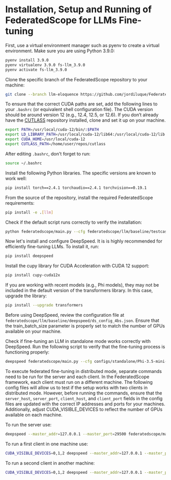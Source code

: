 # Installation, Setup and Running of FederatedScope for LLMs Fine-tuning

First, use a virtual environment manager such as pyenv to create a virtual environment. Make sure you are using Python 3.9.0:

```bash
pyenv install 3.9.0
pyenv virtualenv 3.9.0 fs-llm_3.9.0
pyenv activate fs-llm_3.9.0
```

Clone the specific branch of the FederatedScope repository to your machine:

```bash
git clone --branch llm-eloquence https://github.com/jordiluque/FederatedScope.git
```

To ensure that the correct CUDA paths are set, add the following lines to your `.bashrc` (or equivalent shell configuration file). The CUDA version should be around version 12 (e.g., 12.4, 12.5, or 12.6). If you don’t already have the [CUTLASS](https://github.com/NVIDIA/cutlass) repository installed, clone and set it up on your machine.

```bash
export PATH=/usr/local/cuda-12/bin/:$PATH
export LD_LIBRARY_PATH=/usr/local/cuda-12/lib64:/usr/local/cuda-12/lib:$LD_LIBRARY_PATH
export CUDA_HOME=/usr/local/cuda-12
export CUTLASS_PATH=/home/user/repos/cutlass 
```

After editing `.bashrc`, don't forget to run:

```bash
source ~/.bashrc
```

Install the following Python libraries. The specific versions are known to work well:
```bash
pip install torch==2.4.1 torchaudio==2.4.1 torchvision==0.19.1
```

From the source of the repository, install the required FederatedScope requirements:
```bash
pip install -e .[llm]
```

Check if the default script runs correctly to verify the installation:

```bash
python federatedscope/main.py --cfg federatedscope/llm/baseline/testcase.yaml
```

Now let's install and configure DeepSpeed. It is is highly recommended for efficiently fine-tuning LLMs. To install it, run:

```bash
pip install deepspeed
```

Install the cupy library for CUDA Acceleration with CUDA 12 support:

```bash
pip install cupy-cuda12x
```

If you are working with recent models (e.g., Phi models), they may not be included in the default version of the transformers library. In this case, upgrade the library:

```bash
pip install --upgrade transformers
```

Before using DeepSpeed, review the configuration file at `federatedscope/llm/baseline/deepspeed/ds_config_4bs.json`. Ensure that the train_batch_size parameter is properly set to match the number of GPUs available on your machine.

Check if fine-tuning an LLM in standalone mode works correctly with DeepSpeed. Run the following script to verify that the fine-tuning process is functioning properly:

```bash
deepspeed federatedscope/main.py --cfg configs/standalone/Phi-3.5-mini-instruct/ds_3c_200r_30ls.yaml
```

To execute federated fine-tuning in distributed mode, separate commands need to be run for the server and each client. In the FederatedScope framework, each client must run on a different machine. The following config files will allow us to test if the setup works with two clients in distributed mode. However, before running the commands, ensure that the `server_host`, `server_port`, `client_host`, and `client_port` fields in the config files are updated with the correct IP addresses and ports for your machines. Additionally, adjust CUDA_VISIBLE_DEVICES to reflect the number of GPUs available on each machine.

To run the server use:
```bash
deepspeed --master_addr=127.0.0.1 --master_port=29500 federatedscope/main.py --cfg configs/distributed/Phi-3.5-mini-instruct/server_ds_2c_200r_30ls.yaml
```

To run a first client in one machine use:
```bash
CUDA_VISIBLE_DEVICES=0,1,2 deepspeed --master_addr=127.0.0.1 --master_port=29500 federatedscope/main.py --cfg configs/distributed/Phi-3.5-mini-instruct/client_1_ds_2c_200r_30ls.yaml
```

To run a second client in another machine:
```bash
CUDA_VISIBLE_DEVICES=0,1,2 deepspeed --master_addr=127.0.0.1 --master_port=29500 federatedscope/main.py --cfg configs/distributed/Phi-3.5-mini-instruct/client_2_ds_2c_200r_30ls.yaml 
```